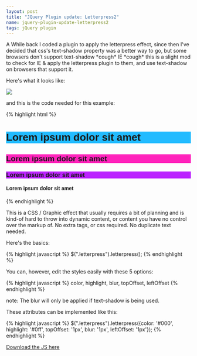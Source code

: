 ```yaml
---
layout: post
title: "JQuery Plugin update: Letterpress2"
name: jquery-plugin-update-letterpress2
tags: jQuery plugin
---
```


A While back I coded a plugin to apply the letterpress effect, since then I've decided
that css's text-shadow property was a better way to go, but some browsers don't support
text-shadow \*cough\* IE \*cough\* this is a slight mod to check for IE &amp; apply the letterpress
plugin to them, and use text-shadow on browsers that support it.<!--more-->

Here's what it looks like:

[![](http://3.bp.blogspot.com/_KHL6Vvj96Eo/Slzi8kMa0oI/AAAAAAAAAiM/g4mhv-ePzYs/s400/letterpresser_screenshot.gif)](http://3.bp.blogspot.com/_KHL6Vvj96Eo/Slzi8kMa0oI/AAAAAAAAAiM/g4mhv-ePzYs/s1600-h/letterpresser_screenshot.gif)


and this is the code needed for this example:

{% highlight html %}
    <script src="http://ajax.googleapis.com/ajax/libs/jquery/1.3.2/jquery.min.js" type="text/javascript"></script>
    <script src="jquery.letterpress2.js" type="text/javascript"></script>
    <style>
    .all {
    font-family:Helvetica, Arial, Sans;
    }
    h1 {
    background:#2bf;
    }
    h2 {
    background:#f2b;
    }
    h3 {
    background:#b2f;
    }
    </style>
    <script type="text/javascript">
    $(document).ready(function(){
    $("h1").letterpress({color: '#000', highlight: '#0ff', topOffset: '1px', leftOffset: '1px'});
    $("h2").letterpress({color: '#000', highlight: '#f0f', leftOffset: '1px'});
    $("h3").letterpress({color: '#000', highlight: '#f6f'});
    $("h4").letterpress({topOffset: '2px', leftOffset: '2px'});
    });
    </script>
    <div class="all">
    <h1>Lorem ipsum dolor sit amet</h1>
    <h2>Lorem ipsum dolor sit amet</h2>
    <h3>Lorem ipsum dolor sit amet</h3>
    <h4>Lorem ipsum dolor sit amet</h4>
    </div>
{% endhighlight %}



This is a CSS / Graphic effect that usually requires a bit of planning and is
kind-of hard to throw into dynamic content, or content you have no control
over the markup of. No extra tags, or css required. No duplicate text needed.


Here's the basics:


{% highlight javascript %}
    $(".letterpress").letterpress();
{% endhighlight %}


You can, however, edit the styles easily with these 5 options:

{% highlight javascript %}
    color, highlight, blur, topOffset, leftOffset
{% endhighlight %}

note: The blur will only be applied if text-shadow is being used.


These attributes can be implemented like this:

{% highlight javascript %}
    $(".letterpress").letterpress({color: '#000', highlight: '#0ff', topOffset: '1px', blur: '1px', leftOffset: '1px'});
{% endhighlight %}

[Download the JS here](http://jkirchartz-jquery-repository.googlecode.com/files/jquery.letterpress2.js)
